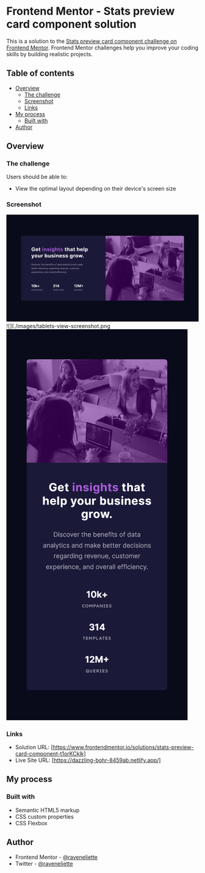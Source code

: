 # Frontend Mentor - Stats preview card component solution

This is a solution to the [Stats preview card component challenge on Frontend Mentor](https://www.frontendmentor.io/challenges/stats-preview-card-component-8JqbgoU62). Frontend Mentor challenges help you improve your coding skills by building realistic projects. 

## Table of contents

- [Overview](#overview)
  - [The challenge](#the-challenge)
  - [Screenshot](#screenshot)
  - [Links](#links)
- [My process](#my-process)
  - [Built with](#built-with)
- [Author](#author)

## Overview

### The challenge

Users should be able to:

- View the optimal layout depending on their device's screen size

### Screenshot

![](./images/desktop-view-screenshot.png)
![](./images/tablets-view-screenshot.png
![](./images/mobile-view-screenshot.png)

### Links

- Solution URL: [https://www.frontendmentor.io/solutions/stats-preview-card-component-t1orKCklk]
- Live Site URL: [https://dazzling-bohr-8459ab.netlify.app/]

## My process

### Built with

- Semantic HTML5 markup
- CSS custom properties
- CSS Flexbox

## Author

- Frontend Mentor - [@raveneliette](https://www.frontendmentor.io/profile/raveneliette)
- Twitter - [@raveneliette](https://twitter.com/raveneliette)
